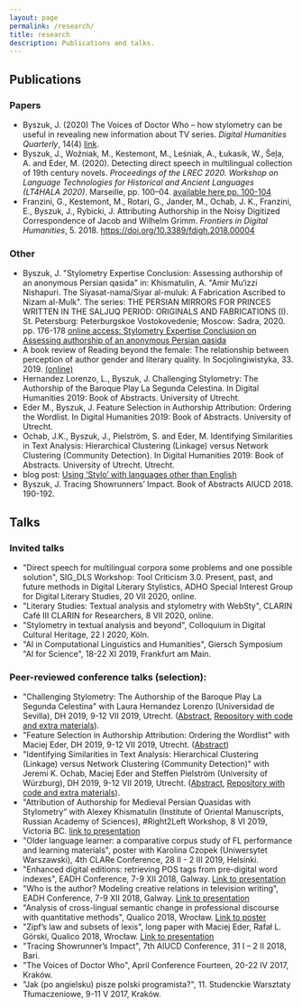 ```yaml
---
layout: page
permalink: /research/
title: research
description: Publications and talks.
---
```

## Publications
### Papers
* Byszuk, J. (2020) The Voices of Doctor Who – how stylometry can be useful in revealing new information about TV series. *Digital Humanities Quarterly*, 14(4) [link](http://www.digitalhumanities.org/dhq/vol/14/4/000499/000499.html).
* Byszuk, J., Woźniak, M., Kestemont, M., Leśniak, A., Łukasik, W., Šeļa, A. and Eder, M. (2020). Detecting direct speech in multilingual collection of 19th century novels. *Proceedings of the LREC 2020. Workshop on Language Technologies for Historical and Ancient Languages (LT4HALA 2020)*. Marseille, pp. 100–04. [available here pp. 100-104](https://lrec2020.lrec-conf.org/media/proceedings/Workshops/Books/LT4HALAbook.pdf)
* Franzini, G., Kestemont, M., Rotari, G., Jander, M., Ochab, J. K., Franzini, E., Byszuk, J., Rybicki, J. Attributing Authorship in the Noisy Digitized Correspondence of Jacob and Wilhelm Grimm. *Frontiers in Digital Humanities*, 5. 2018. https://doi.org/10.3389/fdigh.2018.00004
  
### Other
* Byszuk, J. "Stylometry Expertise Conclusion: Assessing authorship of an anonymous Persian qasida" in: Khismatulin, A. "Amir Mu‘izzi Nishapuri. The Siyasat-nama/Siyar al-muluk: A Fabrication Ascribed to Nizam al-Mulk". The series: THE PERSIAN MIRRORS FOR PRINCES WRITTEN IN THE SALJUQ PERIOD: ORIGINALS AND FABRICATIONS (I). St. Petersburg: Peterburgskoe Vostokovedenie; Moscow: Sadra, 2020. pp. 176-178 [online access: Stylometry Expertise Conclusion on Assessing authorship of an anonymous Persian qasida](https://ijp.pan.pl/wp-content/uploads/2018/08/Byszuk-Stylometry-Expertise-Conclusion-on-Assessing-authorship-of-an-anonymous-Persian-qasida.pdf)
* A book review of Reading beyond the female: The relationship between perception of author gender and literary quality. In Socjolingiwistyka, 33. 2019. [(online)](https://socjolingwistyka.ijp.pan.pl/index.php/SOCJO/article/view/55/95)
* Hernandez Lorenzo, L., Byszuk, J. Challenging Stylometry: The Authorship of the Baroque Play La Segunda Celestina. In Digital Humanities 2019: Book of Abstracts. University of Utrecht.
* Eder M., Byszuk, J. Feature Selection in Authorship Attribution: Ordering the Wordlist. In Digital Humanities 2019: Book of Abstracts. University of Utrecht.
* Ochab, J.K., Byszuk, J., Pielström, S. and Eder, M. Identifying Similarities in Text Analysis: Hierarchical Clustering (Linkage) versus Network Clustering (Community Detection). In Digital Humanities 2019: Book of Abstracts. University of Utrecht. Utrecht.
* blog post: [Using ‘Stylo’ with languages other than English](https://computationalstylistics.github.io/blog/stylo_and_languages/)  
* Byszuk, J. Tracing Showrunners’ Impact. Book of Abstracts AIUCD 2018. 190-192.

## Talks
### Invited talks
* "Direct speech for multilingual corpora some problems and one possible solution", SIG_DLS Workshop: Tool Criticism 3.0. Present, past, and future methods in Digital Literary Stylistics, ADHO Special Interest Group for Digital Literary Studies, 20 VII 2020, online.
* "Literary Studies: Textual analysis and stylometry with WebSty", CLARIN Café III CLARIN for Researchers, 8 VII 2020, online.
* "Stylometry in textual analysis and beyond", Colloquium in Digital Cultural Heritage, 22 I 2020, Köln.
* "AI in Computational Linguistics and Humanities", Giersch Symposium "AI for Science", 18-22 XI 2019, Frankfurt am Main.
  
### Peer-reviewed conference talks (selection):
* "Challenging Stylometry: The Authorship of the Baroque Play La Segunda Celestina" with Laura Hernandez Lorenzo (Universidad de Sevilla), DH 2019, 9-12 VII 2019, Utrecht. ([Abstract](https://dev.clariah.nl/files/dh2019/boa/0576.html), [Repository with code and extra materials](https://github.com/JoannaBy/La-Segunda-Celestina)).
* "Feature Selection in Authorship Attribution: Ordering the Wordlist" with Maciej Eder, DH 2019, 9-12 VII 2019, Utrecht. ([Abstract](https://dev.clariah.nl/files/dh2019/boa/0930.html))
* "Identifying Similarities in Text Analysis: Hierarchical Clustering (Linkage) versus Network Clustering (Community Detection)" with Jeremi K. Ochab, Maciej Eder and Steffen Pielström (University of Würzburg), DH 2019, 9-12 VII 2019, Utrecht. ([Abstract](https://dev.clariah.nl/files/dh2019/boa/0981.html), [Repository with code and extra materials](https://github.com/JoannaBy/hierarchical-vs-network-clustering)).
* "Attribution of Authorship for Medieval Persian Quasidas with Stylometry” with Alexey Khismatulin (Institute of Oriental Manuscripts, Russian Academy of Sciences), #Right2Left Workshop, 8 VI 2019, Victoria BC. [link to presentation](https://github.com/JoannaBy/various_presentations/blob/master/Attribution%20of%20Authorship%20for%20Medieval%20Persian%20Quasidas%20with%20Stylometry.pdf)
* "Older language learner: a comparative corpus study of FL performance and learning materials", poster with Karolina Czopek (Uniwersytet Warszawski), 4th CLARe Conference, 28 II - 2 III 2019, Helsinki.
* "Enhanced digital editions: retrieving POS tags from pre-digital word indexes", EADH Conference, 7-9 XII 2018, Galway. [Link to presentation](https://github.com/JoannaBy/various_presentations/blob/master/EADH2018_Enhanced_digital_editions-retrieving_POS_tags_from_pre-digital_word_indexes.pdf)
* "Who is the author? Modeling creative relations in television writing", EADH Conference, 7-9 XII 2018, Galway. [Link to presentation](https://github.com/JoannaBy/various_presentations/blob/master/EADH2018_Who_is_the%20author_%20Modeling_creative_relations_in_television_writing.pdf)
* "Analysis of cross-lingual semantic change in professional discourse with quantitative methods", Qualico 2018, Wrocław. [Link to poster](https://github.com/JoannaBy/various_presentations/blob/master/Qualico2018_Analysis_of_cross-lingual_semantic-_change_in_professional_discourse_with_quantitative_%20methods.pdf)
* "Zipf’s law and subsets of lexis", long paper with Maciej Eder, Rafał L. Górski, Qualico 2018, Wrocław. [Link to presentation](https://computationalstylistics.github.io/zipf_on_grammar/)
* "Tracing Showrunner’s Impact", 7th AIUCD Conference, 31 I – 2 II 2018, Bari.
* "The Voices of Doctor Who", April Conference Fourteen, 20-22 IV 2017, Kraków.
* "Jak (po angielsku) pisze polski programista?", 11. Studenckie Warsztaty Tłumaczeniowe, 9-11 V 2017, Kraków.
